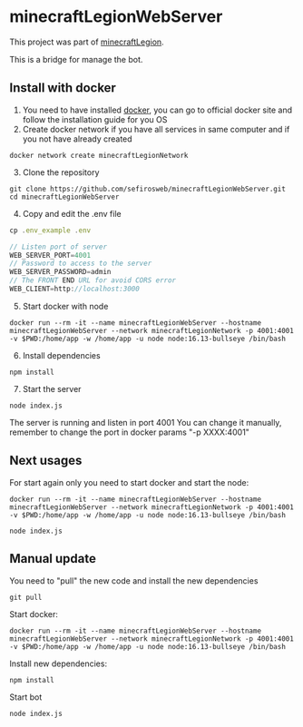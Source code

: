 # minecraftLegionWebServer

This project was part of [minecraftLegion](https://github.com/sefirosweb/minecraftLegion).

This is a bridge for manage the bot.

## Install with docker

1. You need to have installed [docker](https://docs.docker.com/desktop/windows/wsl/), you can go to official docker site and follow the installation guide for you OS
2. Create docker network if you have all services in same computer and if you not have already created

```
docker network create minecraftLegionNetwork
```

3. Clone the repository

```
git clone https://github.com/sefirosweb/minecraftLegionWebServer.git
cd minecraftLegionWebServer
```

4. Copy and edit the .env file

```js
cp .env_example .env

// Listen port of server
WEB_SERVER_PORT=4001
// Password to access to the server
WEB_SERVER_PASSWORD=admin
// The FRONT END URL for avoid CORS error
WEB_CLIENT=http://localhost:3000
```

5. Start docker with node

```
docker run --rm -it --name minecraftLegionWebServer --hostname minecraftLegionWebServer --network minecraftLegionNetwork -p 4001:4001 -v $PWD:/home/app -w /home/app -u node node:16.13-bullseye /bin/bash
```

6. Install dependencies

```
npm install
```

7. Start the server

```
node index.js
```

The server is running and listen in port 4001
You can change it manually, remember to change the port in docker params "-p XXXX:4001"

## Next usages

For start again only you need to start docker and start the node:

```
docker run --rm -it --name minecraftLegionWebServer --hostname minecraftLegionWebServer --network minecraftLegionNetwork -p 4001:4001 -v $PWD:/home/app -w /home/app -u node node:16.13-bullseye /bin/bash
```

```
node index.js
```

## Manual update

You need to "pull" the new code and install the new dependencies

```
git pull
```

Start docker:

```
docker run --rm -it --name minecraftLegionWebServer --hostname minecraftLegionWebServer --network minecraftLegionNetwork -p 4001:4001 -v $PWD:/home/app -w /home/app -u node node:16.13-bullseye /bin/bash
```

Install new dependencies:

```
npm install
```

Start bot

```
node index.js
```
